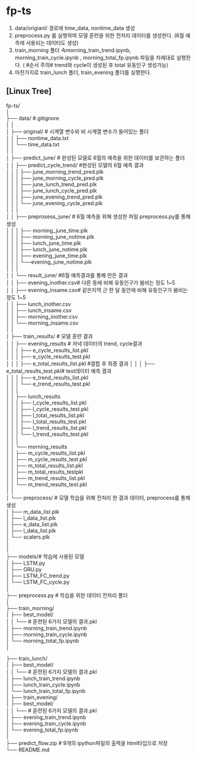 # fp-ts
1. data/origianl/ 경로에 time_data, nontime_data 생성
2.  preprocess.py 를 실행하여 모델 훈련을 위한 전처리 데이터를 생성한다. (6월 예측에 사용되는 데이터도 생성)
3. train_morning 폴더 속morning_train_trend.ipynb, morning_train_cycle.ipynb , morning_total_fp.ipynb            파일을 차례대로 실행한다. ( #순서 주의# trend와 cycle이 생성된 후 total 유동인구 생성가능)
4. 마찬가지로 train_lunch 폴더, train_evening 폴더를 실행한다.

## [Linux Tree]

fp-ts/  
│  
├── data/  #.gitignore       
│   │      
│   ├── original/    # 시계열 변수와 비 시계열 변수가 들어있는 폴더   
│   │        ├── nontime_data.txt  
│   │        └── time_data.txt       
│   │   
│   ├── predict_june/    # 완성된 모델로 6월의 예측을 위한 데이터를 보관하는 폴더  
│   │   ├── predict_cycle_trend/ #완성된 모델의 6월 예측 결과   
│   │   │    ├── june_morning_trend_pred.plk  
│   │   │    ├── june_morning_cycle_pred.plk    
│   │   │    ├── june_lunch_trend_pred.plk           
│   │   │    ├── june_lunch_cycle_pred.plk  
│   │   │    ├── june_evening_trend_pred.plk    
│   │   │    └──  june_evening_cycle_pred.plk     
│   │   │   
│   │   ├── preprosess_june/ # 6월 예측을 위해 생성한 파일 preprocess.py를 통해 생성       
│   │   │    ├── morning_june_time.plk  
│   │   │    ├── morning_june_notime.plk    
│   │   │    ├── lunch_june_time.plk  
│   │   │    ├── lunch_june_notime.plk    
│   │   │    ├── evening_june_time.plk  
│   │   │    └──evening_june_notime.plk    
│   │   │    
│   │   └── result_june/ #6월 예측결과를 통해 만든 결과         
│   │        ├── evening_inother.csv# 다른 동에 비해 유동인구가 붐비는 정도 1~5  
│   │        ├──  evening_insame.csv# 같은지역 근 한 달 동안에 비해 유동인구가 붐비는 정도 1~5  
│   │        ├──  lunch_inother.csv  
│   │        ├── lunch_insame.csv  
│   │        ├──  morning_inother.csv  
│   │        └──  morning_insame.csv    
│   │  
│   ├── train_results/  # 모델 훈련 결과    
│   │        ├── evening_results  # 저녁 데이터의 trend, cycle결과    
│   │ 	   │     ├──  e_cycle_results_list.pkl  
│   │        │     ├──  e_cycle_results_test.pkl  
│   │   	 │     ├──  e_total_results_list.pkl #결합 후 최종 결과 
│   │   	 │     ├──  e_total_results_test.pkl# test데이터 예측 결과  
│   │    	│     ├──  e_trend_results_list.pkl  
│   │        │     └──  e_trend_results_test.pkl     
│   │        │    
│   │        ├── lunch_results        
│   │ 	   │     ├──  l_cycle_results_list.pkl  
│   │        │     ├──  l_cycle_results_test.pkl  
│   │   	 │     ├──  l_total_results_list.pkl  
│   │   	 │     ├──  l_total_results_test.pkl  
│   │    	│     ├──  l_trend_results_list.pkl  
│   │        │     └──  l_trend_results_test.pkl     
│   │        │      
│   │        └── morning_results     
│   │ 	          ├──  m_cycle_results_list.pkl  
│   │               ├──  m_cycle_results_test.pkl  
│   │   	        ├──  m_total_results_list.pkl  
│   │   	        ├──  m_total_results_testpkl  
│   │    	       ├──  m_trend_results_list.pkl  
│   │               └──  m_trend_results_test.pkl     
│   │                     
│   └── preprocess/ # 모델 학습을 위해 전처리 한 결과 데이터, preprocess를 통해 생성  
│             ├── m_data_list.plk  
│             ├── l_data_list.plk    
│             ├── e_data_list.plk           
│             ├── l_data_list.plk  
│             └── scalers.plk    
│          
│  
├── models/# 학습에 사용된 모델  
│     ├── LSTM.py  
│     ├── GRU.py     
│     ├── LSTM_FC_trend.py  
│     └── LSTM_FC_cycle.py  
│  
├── preprocess.py # 학습을 위한 데이터 전처리 폴더  
│      
├── train_morning/     
│     ├── best_model/       
│      │        └── # 훈련된 6가지 모델의 결과.pkl   
│      ├── morning_train_trend.ipynb     
│      ├── morning_train_cycle.ipynb     
│      └── morning_total_fp.ipynb     
│    

├── train_lunch/     
│     ├── best_model/       
│      │        └── # 훈련된 6가지 모델의 결과.pkl   
│      ├── lunch_train_trend.ipynb     
│      ├── lunch_train_cycle.ipynb      
│      └── lunch_train_total_fp.ipynb    
│ 
├── train_evening/     
│     ├── best_model/       
│      │        └── # 훈련된 6가지 모델의 결과.pkl   
│     ├── evening_train_trend.ipynb  
│     ├── evening_train_cycle.ipynb      
│     └── evening_total_fp.ipynb   
│        
├── predict_flow.zip  # 9개의 ipython파일의 출력을 html타입으로 저장   
└── README.md   